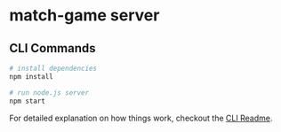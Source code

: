# match-game server

## CLI Commands

``` bash
# install dependencies
npm install

# run node.js server
npm start
```

For detailed explanation on how things work, checkout the [CLI Readme](https://github.com/developit/preact-cli/blob/master/README.md).
